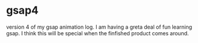 # gsap4
version 4 of my gsap animation log. I am having a greta deal of fun learning gsap.
I think this will be special when the finfished product comes around.